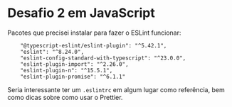 # Desafio 2 em JavaScript

Pacotes que precisei instalar para fazer o ESLint funcionar:

```
    "@typescript-eslint/eslint-plugin": "^5.42.1",
    "eslint": "^8.24.0",
    "eslint-config-standard-with-typescript": "^23.0.0",
    "eslint-plugin-import": "^2.26.0",
    "eslint-plugin-n": "^15.5.1",
    "eslint-plugin-promise": "^6.1.1"
```

Seria interessante ter um `.eslintrc` em algum lugar como referência, bem como dicas sobre como usar o Prettier.